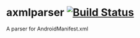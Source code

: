 # axmlparser [![Build Status](https://travis-ci.org/acgmohu/axmlparser.svg?branch=master)](https://travis-ci.org/acgmohu/axmlparser)
A parser for AndroidManifest.xml
